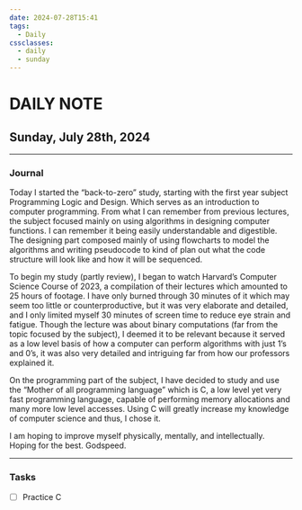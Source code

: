 ```yaml
---
date: 2024-07-28T15:41
tags:
  - Daily
cssclasses:
  - daily
  - sunday
---
```

# DAILY NOTE
## Sunday, July 28th, 2024
***
### Journal
Today I started the “back-to-zero” study, starting with the first year subject Programming Logic and Design. Which serves as an introduction to computer programming. From what I can remember from previous lectures, the subject focused mainly on using algorithms in designing computer functions. I can remember it being easily understandable and digestible. The designing part composed mainly of using flowcharts to model the algorithms and writing pseudocode to kind of plan out what the code structure will look like and how it will be sequenced.

To begin my study (partly review), I began to watch Harvard’s Computer Science Course of 2023, a compilation of their lectures which amounted to 25 hours of footage. I have only burned through 30 minutes of it which may seem too little or counterproductive, but it was very elaborate and detailed, and I only limited myself 30 minutes of screen time to reduce eye strain and fatigue. Though the lecture was about binary computations (far from the topic focused by the subject), I deemed it to be relevant because it served as a low level basis of how a computer can perform algorithms with just 1’s and 0’s, it was also very detailed and intriguing far from how our professors explained it.

On the programming part of the subject, I have decided to study and use the “Mother of all programming language” which is C, a low level yet very fast programming language, capable of performing memory allocations and many more low level accesses. Using C will greatly increase my knowledge of computer science and thus, I chose it.

I am hoping to improve myself physically, mentally, and intellectually. Hoping for the best. Godspeed.
***
### Tasks
- [ ] Practice C